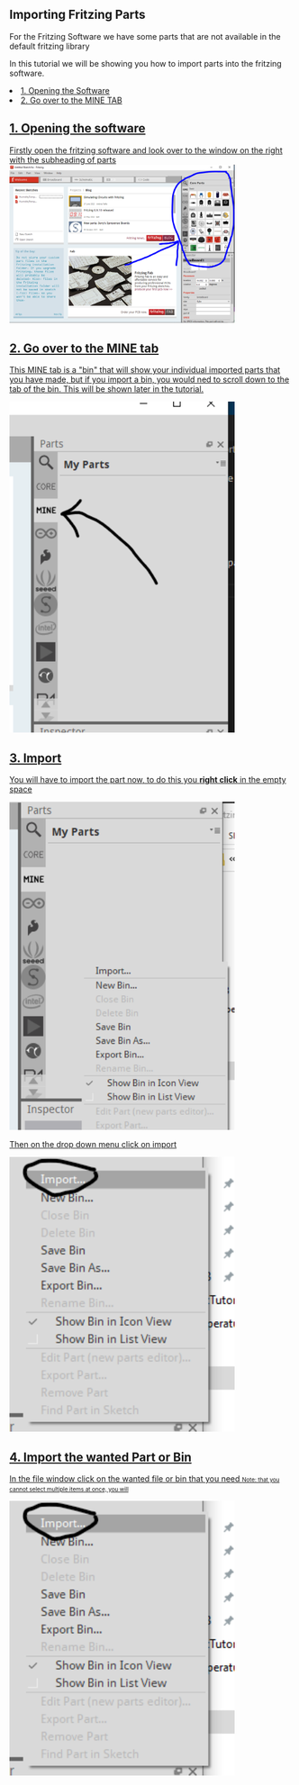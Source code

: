 ## Importing Fritzing Parts
For the Fritzing Software we have some parts that are not available in the default fritzing library

In this tutorial we will be showing you how to import parts into the fritzing software. 
<u>
 <li> 1. Opening the Software</li>
 <li> 2. Go over to the MINE TAB

## 1. Opening the software
Firstly open the fritzing software and look over to the window on the right with the subheading of parts
<img src="https://github.com/Fabrication-Lab/Example-Electronics-Projects/blob/Added-fritzing-components/Fritzingparts/Images/Images1.PNG" style="width:400px;height:auto">

## 2. Go over to the MINE tab
This MINE tab is a "bin" that will show your individual imported parts that you have made, but if you import a bin, you would ned to scroll down to the tab of the bin. This will be shown later in the tutorial.

<img src="https://github.com/Fabrication-Lab/Example-Electronics-Projects/blob/Added-fritzing-components/Fritzingparts/Images/Images2.PNG" style="width:400px;height:auto">

## 3. Import
You will have to import the part now, to do this you **right click** in the empty space

<img src="https://github.com/Fabrication-Lab/Example-Electronics-Projects/blob/Added-fritzing-components/Fritzingparts/Images/Images3.PNG" style="width:400px;height:auto">

Then on the drop down menu click on import

<img src="https://github.com/Fabrication-Lab/Example-Electronics-Projects/blob/Added-fritzing-components/Fritzingparts/Images/Images4.PNG" style="width:400px;height:auto">

## 4. Import the wanted Part or Bin
In the file window click on the wanted file or bin that you need
<font size="1"> Note: that you cannot select multiple items at once, you will </font>

<img src="https://github.com/Fabrication-Lab/Example-Electronics-Projects/blob/Added-fritzing-components/Fritzingparts/Images/Images4.PNG" style="width:400px;height:auto">





